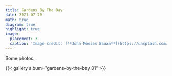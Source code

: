 ```yaml
---
title: Gardens By The Bay
date: 2021-07-20
math: true
diagram: true
highlight: true
image:
  placement: 3
  caption: 'Image credit: [**John Moeses Bauan**](https://unsplash.com/photos/OGZtQF8iC0g)'
---
```

Some photos:

{{< gallery album="gardens-by-the-bay_01" >}} 

